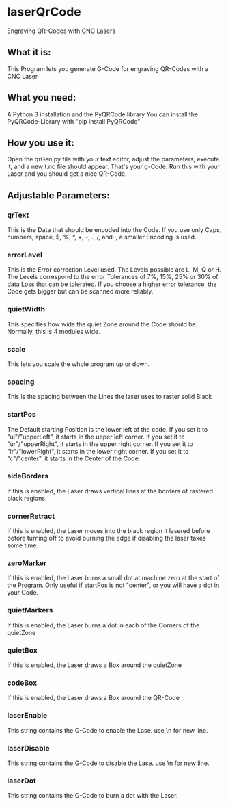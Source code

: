 # laserQrCode
Engraving QR-Codes with CNC Lasers
## What it is:
This Program lets you generate G-Code for engraving QR-Codes with a CNC Laser
## What you need:
A Python 3 installation and the PyQRCode library
You can install the PyQRCode-Library with "pip install PyQRCode"
## How you use it:
Open the qrGen.py file with your text editor, adjust the parameters, execute it, and a new t.nc file should appear.
That's your g-Code. Run this with your Laser and you should get a nice QR-Code.
## Adjustable Parameters:
### qrText
This is the Data that should be encoded into the Code.
If you use only Caps, numbers, space, $, %, *, +, -, ., /, and :, a smaller Encoding is used.
### errorLevel
This is the Error correction Level used. The Levels possible are L, M, Q or H.
The Levels correspond to the error Tolerances of 7%, 15%, 25% or 30% of data Loss that can be tolerated.
If you choose a higher error tolerance, the Code gets bigger but can be scanned more reliably.
### quietWidth
This specifies how wide the quiet Zone around the Code should be. Normally, this is 4 modules wide.
### scale
This lets you scale the whole program up or down.
### spacing
This is the spacing between the Lines the laser uses to raster solid Black
### startPos
The Default starting Position is the lower left of the code.
If you set it to "ul"/"upperLeft", it starts in the upper left corner.
If you set it to "ur"/"upperRight", it starts in the upper right corner.
If you set it to "lr"/"lowerRight", it starts in the lower right corner.
If you set it to "c"/"center", it starts in the Center of the Code.
### sideBorders
If this is enabled, the Laser draws vertical lines at the borders of rastered black regions.
### cornerRetract
If this is enabled, the Laser moves into the black region it lasered before before turning off to avoid burning the edge if disabling the laser takes some time.
### zeroMarker
If this is enabled, the Laser burns a small dot at machine zero at the start of the Program.
Only useful if startPos is not "center", or you will have a dot in your Code.
### quietMarkers
If this is enabled, the Laser burns a dot in each of the Corners of the quietZone
### quietBox
If this is enabled, the Laser draws a Box around the quietZone
### codeBox
If this is enabled, the Laser draws a Box around the QR-Code
### laserEnable
This string contains the G-Code to enable the Lase. use \n for new line.
### laserDisable
This string contains the G-Code to disable the Lase. use \n for new line.
### laserDot
This string contains the G-Code to burn a dot with the Laser.
